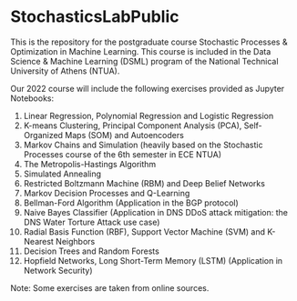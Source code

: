 # StochasticsLabPublic
This is the repository for the postgraduate course Stochastic Processes &amp; Optimization in Machine Learning. This course is included in the Data Science &amp; Machine Learning (DSML) program of the National Technical University of Athens (NTUA).  
  
Our 2022 course will include the following exercises provided as Jupyter Notebooks:  
1) Linear Regression, Polynomial Regression and Logistic Regression  
2) K-means Clustering, Principal Component Analysis (PCA), Self-Organized Maps (SOM) and Autoencoders  
3) Markov Chains and Simulation (heavily based on the Stochastic Processes course of the 6th semester in ECE NTUA)  
4) The Metropolis-Hastings Algorithm  
5) Simulated Annealing  
6) Restricted Boltzmann Machine (RBM) and Deep Belief Networks  
7) Markov Decision Processes and Q-Learning  
8) Bellman-Ford Algorithm (Application in the BGP protocol)  
9) Naive Bayes Classifier (Application in DNS DDoS attack mitigation: the DNS Water Torture Attack use case)  
10) Radial Basis Function (RBF), Support Vector Machine (SVM) and K-Nearest Neighbors  
11) Decision Trees and Random Forests  
12) Hopfield Networks, Long Short-Term Memory (LSTM) (Application in Network Security)  
  
Note: Some exercises are taken from online sources.
